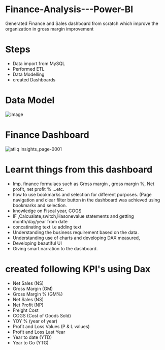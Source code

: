 # Finance-Analysis---Power-BI
Generated Finance and Sales dashboard from scratch which improve the organization in gross margin improvement
# Steps
- Data import from MySQL
- Performed ETL
- Data Modelling
- created Dashboards
# Data Model
![image](https://user-images.githubusercontent.com/114512832/200363392-ed4a71e5-408d-423f-9ff4-c666166257f8.png)
# Finance Dashboard
![atliq Insights_page-0001](https://user-images.githubusercontent.com/114512832/200368051-14a0845c-9d5d-4622-ba0e-f3e3984ca0ba.jpg)
# Learnt things from this dashboard
- Imp. finance formulaes such as Gross margin , gross margin %, Net profit, net profit % ...etc.
- how to use bookmarks and selection for different purposes. (Page navigation and clear filter button in the dashboard was achieved using bookmarks and selection.
- knowledge on Fiscal year, COGS 
- IF ,Calcualate,switch,Hasonevalue statements and getting month/day/year from date
- concatinating text i.e adding text
- Understanding the business requirement based on the data.
- Understanding use of charts and developing DAX measured,
- Developing beautiful UI
- Giving smart narration to the dashboard.
# created following KPI's using Dax
- Net Sales (NS)
- Gross Margin (GM)
- Gross Margin % (GM%)
- Net Sales (NS)
- Net Profit (NP)
- Freight Cost
- COGS (Cost of Goods Sold)
- YOY % (year of year)
- Profit and Loss Values (P & L values)
- Profit and Loss Last Year
- Year to date (YTD)
- Year to Go (YTG)
